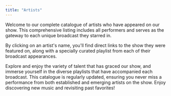 ```yaml
---
title: "Artists"
---
```

Welcome to our complete catalogue of artists who have appeared on 
our show. This comprehensive listing includes all performers and 
serves as the gateway to each unique broadcast they starred in. 

By clicking on an artist's name, you'll find direct links to the show 
they were featured on, along with a specially curated playlist from
each of their broadcast appearances.

Explore and enjoy the variety of talent that has graced our show, and 
immerse yourself in the diverse playlists that have accompanied each 
broadcast. This catalogue is regularly updated, ensuring you never 
miss a performance from both established and emerging artists on the 
show. Enjoy discovering new music and revisiting past favorites!
